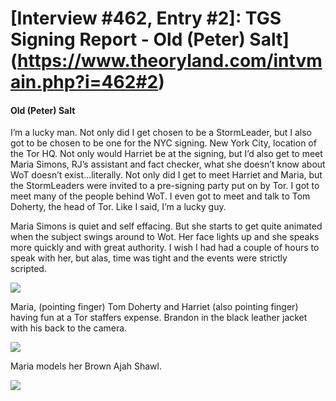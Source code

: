 # [Interview #462, Entry #2]: TGS Signing Report - Old (Peter) Salt](https://www.theoryland.com/intvmain.php?i=462#2)

#### Old (Peter) Salt

I’m a lucky man. Not only did I get chosen to be a StormLeader, but I also got to be chosen to be one for the NYC signing. New York City, location of the Tor HQ. Not only would Harriet be at the signing, but I’d also get to meet Maria Simons, RJ’s assistant and fact checker, what she doesn’t know about WoT doesn’t exist…literally. Not only did I get to meet Harriet and Maria, but the StormLeaders were invited to a pre-signing party put on by Tor. I got to meet many of the people behind WoT. I even got to meet and talk to Tom Doherty, the head of Tor. Like I said, I’m a lucky guy.

Maria Simons is quiet and self effacing. But she starts to get quite animated when the subject swings around to Wot. Her face lights up and she speaks more quickly and with great authority. I wish I had had a couple of hours to speak with her, but alas, time was tight and the events were strictly scripted.

![](http://2.bp.blogspot.com/_2zSdrUBYTt8/SwBnTyQ4RyI/AAAAAAAABxk/gUeB7kW0P1A/s400/PEte1.jpg)

Maria, (pointing finger) Tom Doherty and Harriet (also pointing finger) having fun at a Tor staffers expense. Brandon in the black leather jacket with his back to the camera.

![](http://3.bp.blogspot.com/_2zSdrUBYTt8/SwBpS4mRp_I/AAAAAAAABx0/kGWfqeFAr1Q/s400/pete3.jpg)

Maria models her Brown Ajah Shawl.

![](http://4.bp.blogspot.com/_2zSdrUBYTt8/SwBoc1p-WPI/AAAAAAAABxs/Tf46Pg5GQGc/s400/pete2.jpg)

